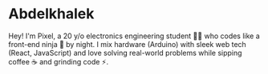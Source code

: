# Abdelkhalek
Hey! I'm Pixel, a 20 y/o electronics engineering student 👨‍🔬 who codes like a front-end ninja 🥷 by night. I mix hardware (Arduino) with sleek web tech (React, JavaScript) and love solving real-world problems while sipping coffee ☕ and grinding code ⚡.
